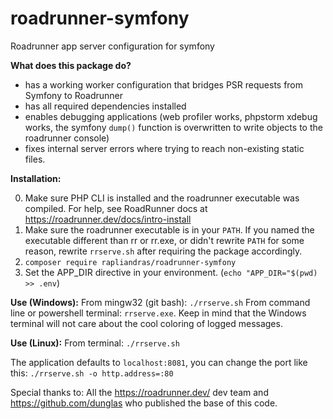 # roadrunner-symfony
Roadrunner app server configuration for symfony

**What does this package do?**
* has a working worker configuration that bridges PSR requests from Symfony to Roadrunner
* has all required dependencies installed
* enables debugging applications (web profiler works, phpstorm xdebug works, the symfony `dump()` function is overwritten to write objects to the roadrunner console)
* fixes internal server errors where trying to reach non-existing static files.

**Installation:**

 0. Make sure PHP CLI is installed and the roadrunner executable was compiled. For help, see RoadRunner docs at https://roadrunner.dev/docs/intro-install
 1. Make sure the roadrunner executable is in your `PATH`. If you named the executable different than rr or rr.exe, or didn't rewrite `PATH` for some reason, rewrite `rrserve.sh` after requiring the package accordingly.
 2. `composer require rapliandras/roadrunner-symfony`
 3. Set the APP_DIR directive in your environment. (`echo "APP_DIR="$(pwd) >> .env`)

**Use (Windows):**
From mingw32 (git bash): `./rrserve.sh` From command line or powershell terminal: `rrserve.exe`. Keep in mind that the Windows terminal will not care about the cool coloring of logged messages.

**Use (Linux):**
From terminal: `./rrserve.sh`

The application defaults to `localhost:8081`, you can change the port like this: `./rrserve.sh -o http.address=:80`

Special thanks to:
All the https://roadrunner.dev/ dev team and
https://github.com/dunglas who published the base of this code.

